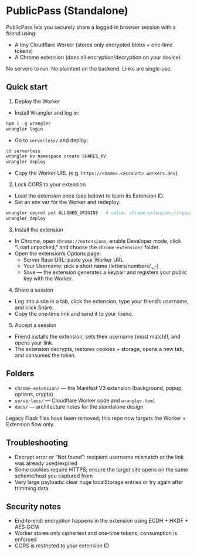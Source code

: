 # PublicPass (Standalone)

PublicPass lets you securely share a logged‑in browser session with a friend using:
- A tiny Cloudflare Worker (stores only encrypted blobs + one‑time tokens)
- A Chrome extension (does all encryption/decryption on your device)

No servers to run. No plaintext on the backend. Links are single‑use.

## Quick start

1) Deploy the Worker
- Install Wrangler and log in:
```powershell
npm i -g wrangler
wrangler login
```
- Go to `serverless/` and deploy:
```powershell
cd serverless
wrangler kv:namespace create SHARES_KV
wrangler deploy
```
- Copy the Worker URL (e.g. `https://<name>.<account>.workers.dev`).

2) Lock CORS to your extension
- Load the extension once (see below) to learn its Extension ID.
- Set an env var for the Worker and redeploy:
```powershell
wrangler secret put ALLOWED_ORIGINS   # value: chrome-extension://<your_extension_id>
wrangler deploy
```

3) Install the extension
- In Chrome, open `chrome://extensions`, enable Developer mode, click “Load unpacked,” and choose the `chrome-extension/` folder.
- Open the extension’s Options page:
  - Server Base URL: paste your Worker URL
  - Your Username: pick a short name (letters/numbers/._-)
  - Save — the extension generates a keypair and registers your public key with the Worker.

4) Share a session
- Log into a site in a tab, click the extension, type your friend’s username, and click Share.
- Copy the one‑time link and send it to your friend.

5) Accept a session
- Friend installs the extension, sets their username (must match!), and opens your link.
- The extension decrypts, restores cookies + storage, opens a new tab, and consumes the token.

## Folders
- `chrome-extension/` — the Manifest V3 extension (background, popup, options, crypto)
- `serverless/` — Cloudflare Worker code and `wrangler.toml`
- `docs/` — architecture notes for the standalone design

Legacy Flask files have been removed; this repo now targets the Worker + Extension flow only.

## Troubleshooting
- Decrypt error or “Not found”: recipient username mismatch or the link was already used/expired
- Some cookies require HTTPS; ensure the target site opens on the same scheme/host you captured from
- Very large payloads: clear huge localStorage entries or try again after trimming data

## Security notes
- End‑to‑end: encryption happens in the extension using ECDH + HKDF + AES‑GCM
- Worker stores only ciphertext and one‑time tokens; consumption is enforced
- CORS is restricted to your extension ID
